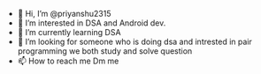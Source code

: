 - 👋 Hi, I’m @priyanshu2315
- 👀 I’m interested in DSA  and Android dev.
- 🌱 I’m currently learning DSA
- 💞️ I’m looking for someone who is doing dsa and intrested in pair programming we both study and solve question
- 📫 How to reach me Dm me

<!---
priyanshu2315/priyanshu2315 is a ✨ special ✨ repository because its `README.md` (this file) appears on your GitHub profile.
You can click the Preview link to take a look at your changes.
--->
